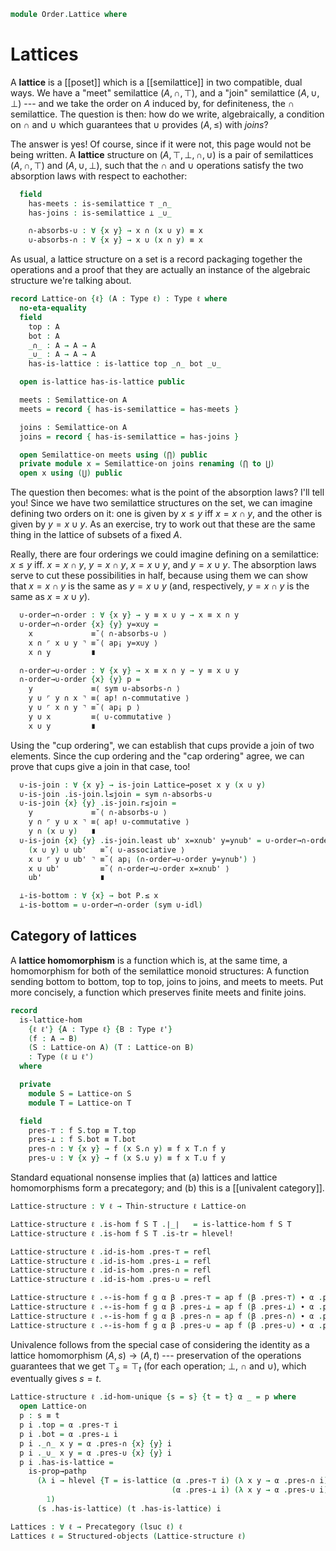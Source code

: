 <!--
```agda
open import Cat.Displayed.Univalence.Thin
open import Cat.Prelude

open import Order.Diagram.Lub
open import Order.Semilattice
open import Order.Base

import Order.Reasoning as Pr
```
-->

```agda
module Order.Lattice where
```

# Lattices

A **lattice** is a [[poset]] which is a [[semilattice]] in two compatible,
dual ways. We have a "meet" semilattice $(A, \cap, \top)$, and a "join"
semilattice $(A, \cup, \bot)$ --- and we take the order on $A$ induced
by, for definiteness, the $\cap$ semilattice. The question is then: how
do we write, algebraically, a condition on $\cap$ and $\cup$ which
guarantees that $\cup$ provides $(A, \le)$ with *joins*?

<!--
```agda
record
  is-lattice
    {ℓ} {A : Type ℓ}
    (⊤ : A) (_∩_ : A → A → A)
    (⊥ : A) (_∪_ : A → A → A)
  : Type ℓ
  where

  no-eta-equality
```
-->

The answer is yes! Of course, since if it were not, this page would not
be being written. A **lattice** structure on $(A, \top, \bot, \cap,
\cup)$ is a pair of semilattices $(A, \cap, \top)$ and $(A, \cup,
\bot)$, such that the $\cap$ and $\cup$ operations satisfy the two
absorption laws with respect to eachother:

```agda
  field
    has-meets : is-semilattice ⊤ _∩_
    has-joins : is-semilattice ⊥ _∪_

    ∩-absorbs-∪ : ∀ {x y} → x ∩ (x ∪ y) ≡ x
    ∪-absorbs-∩ : ∀ {x y} → x ∪ (x ∩ y) ≡ x
```

<!--
```agda
  open is-semilattice has-meets public
    renaming ( associative to ∩-associative
             ; commutative to ∩-commutative
             ; idempotent  to ∩-idempotent
             ; idl         to ∩-idl
             ; idr         to ∩-idr
             )
    hiding ( has-is-magma ; has-is-semigroup )

  open is-semilattice has-joins public
    renaming ( associative to ∪-associative
             ; commutative to ∪-commutative
             ; idempotent  to ∪-idempotent
             ; idl         to ∪-idl
             ; idr         to ∪-idr
             )
    hiding ( underlying-set ; has-is-magma ; has-is-set ; magma-hlevel )

private unquoteDecl eqv = declare-record-iso eqv (quote is-lattice)

instance
  H-Level-is-lattice
    : ∀ {ℓ} {A : Type ℓ} {top bot : A} {meet join : A → A → A} {n}
    → H-Level (is-lattice top meet bot join) (suc n)
  H-Level-is-lattice = prop-instance λ x →
    let open is-lattice x in Iso→is-hlevel 1 eqv (hlevel 1) x
```
-->

As usual, a lattice structure on a set is a record packaging together
the operations and a proof that they are actually an instance of the
algebraic structure we're talking about.

```agda
record Lattice-on {ℓ} (A : Type ℓ) : Type ℓ where
  no-eta-equality
  field
    top : A
    bot : A
    _∩_ : A → A → A
    _∪_ : A → A → A
    has-is-lattice : is-lattice top _∩_ bot _∪_

  open is-lattice has-is-lattice public

  meets : Semilattice-on A
  meets = record { has-is-semilattice = has-meets }

  joins : Semilattice-on A
  joins = record { has-is-semilattice = has-joins }

  open Semilattice-on meets using (⋂) public
  private module x = Semilattice-on joins renaming (⋂ to ⋃)
  open x using (⋃) public
```

<!--
```agda
module _ {ℓ} (L : Σ (Set ℓ) λ A → Lattice-on ∣ A ∣) where
  open Lattice-on (L .snd)

  Lattice→poset : Poset ℓ ℓ
  Lattice→poset =
    Meet-semi-lattice .Functor.F₀
      (L .fst , record { has-is-semilattice = has-meets })

  private module P = Pr Lattice→poset
```
-->

The question then becomes: what is the point of the absorption laws?
I'll tell you! Since we have two semilattice structures on the set, we
can imagine defining two orders on it: one is given by $x \le y$ iff $x
= x \cap y$, and the other is given by $y = x \cup y$. As an exercise,
try to work out that these are the same thing in the lattice of subsets
of a fixed $A$.

Really, there are four orderings we could imagine defining on a
semilattice: $x \le y$ iff. $x = x \cap y$, $y = x \cap y$, $x = x \cup
y$, and $y = x \cup y$. The absorption laws serve to cut these
possibilities in half, because using them we can show that $x = x \cap
y$ is the same as $y = x \cup y$ (and, respectively, $y = x \cap y$ is
the same as $x = x \cup y$).

```agda
  ∪-order→∩-order : ∀ {x y} → y ≡ x ∪ y → x ≡ x ∩ y
  ∪-order→∩-order {x} {y} y=x∪y =
    x             ≡˘⟨ ∩-absorbs-∪ ⟩
    x ∩ ⌜ x ∪ y ⌝ ≡˘⟨ ap¡ y=x∪y ⟩
    x ∩ y         ∎

  ∩-order→∪-order : ∀ {x y} → x ≡ x ∩ y → y ≡ x ∪ y
  ∩-order→∪-order {x} {y} p =
    y             ≡⟨ sym ∪-absorbs-∩ ⟩
    y ∪ ⌜ y ∩ x ⌝ ≡⟨ ap! ∩-commutative ⟩
    y ∪ ⌜ x ∩ y ⌝ ≡˘⟨ ap¡ p ⟩
    y ∪ x         ≡⟨ ∪-commutative ⟩
    x ∪ y         ∎
```

Using the "cup ordering", we can establish that cups provide a join of
two elements. Since the cup ordering and the "cap ordering" agree, we
can prove that cups give a join in that case, too!

```agda
  ∪-is-join : ∀ {x y} → is-join Lattice→poset x y (x ∪ y)
  ∪-is-join .is-join.l≤join = sym ∩-absorbs-∪
  ∪-is-join {x} {y} .is-join.r≤join =
    y             ≡˘⟨ ∩-absorbs-∪ ⟩
    y ∩ ⌜ y ∪ x ⌝ ≡⟨ ap! ∪-commutative ⟩
    y ∩ (x ∪ y)   ∎
  ∪-is-join {x} {y} .is-join.least ub' x=x∩ub' y=y∩ub' = ∪-order→∩-order $ sym $
    (x ∪ y) ∪ ub'   ≡˘⟨ ∪-associative ⟩
    x ∪ ⌜ y ∪ ub' ⌝ ≡˘⟨ ap¡ (∩-order→∪-order y=y∩ub') ⟩
    x ∪ ub'         ≡˘⟨ ∩-order→∪-order x=x∩ub' ⟩
    ub'             ∎

  ⊥-is-bottom : ∀ {x} → bot P.≤ x
  ⊥-is-bottom = ∪-order→∩-order (sym ∪-idl)
```

## Category of lattices

A **lattice homomorphism** is a function which is, at the same time, a
homomorphism for both of the semilattice monoid structures: A function
sending bottom to bottom, top to top, joins to joins, and meets to
meets. Put more concisely, a function which preserves finite meets and
finite joins.

```agda
record
  is-lattice-hom
    {ℓ ℓ'} {A : Type ℓ} {B : Type ℓ'}
    (f : A → B)
    (S : Lattice-on A) (T : Lattice-on B)
    : Type (ℓ ⊔ ℓ')
  where

  private
    module S = Lattice-on S
    module T = Lattice-on T

  field
    pres-⊤ : f S.top ≡ T.top
    pres-⊥ : f S.bot ≡ T.bot
    pres-∩ : ∀ {x y} → f (x S.∩ y) ≡ f x T.∩ f y
    pres-∪ : ∀ {x y} → f (x S.∪ y) ≡ f x T.∪ f y
```

<!--
```agda
private unquoteDecl eqv' = declare-record-iso eqv' (quote is-lattice-hom)

instance
  H-Level-is-lattice-hom
    : ∀ {ℓ ℓ'} {A : Type ℓ} {B : Type ℓ'}
    → {S : Lattice-on A} {T : Lattice-on B}
    → ∀ {f : A → B} {n}
    → H-Level (is-lattice-hom f S T) (suc n)
  H-Level-is-lattice-hom {T = T} = prop-instance $
    let open is-lattice (T .Lattice-on.has-is-lattice)
     in Iso→is-hlevel 1 eqv' (hlevel 1)

open is-lattice-hom
```
-->

Standard equational nonsense implies that (a) lattices and lattice
homomorphisms form a precategory; and (b) this is a [[univalent
category]].

```agda
Lattice-structure : ∀ ℓ → Thin-structure ℓ Lattice-on

Lattice-structure ℓ .is-hom f S T .∣_∣   = is-lattice-hom f S T
Lattice-structure ℓ .is-hom f S T .is-tr = hlevel!

Lattice-structure ℓ .id-is-hom .pres-⊤ = refl
Lattice-structure ℓ .id-is-hom .pres-⊥ = refl
Lattice-structure ℓ .id-is-hom .pres-∩ = refl
Lattice-structure ℓ .id-is-hom .pres-∪ = refl

Lattice-structure ℓ .∘-is-hom f g α β .pres-⊤ = ap f (β .pres-⊤) ∙ α .pres-⊤
Lattice-structure ℓ .∘-is-hom f g α β .pres-⊥ = ap f (β .pres-⊥) ∙ α .pres-⊥
Lattice-structure ℓ .∘-is-hom f g α β .pres-∩ = ap f (β .pres-∩) ∙ α .pres-∩
Lattice-structure ℓ .∘-is-hom f g α β .pres-∪ = ap f (β .pres-∪) ∙ α .pres-∪
```

Univalence follows from the special case of considering the identity as
a lattice homomorphism $(A, s) \to (A, t)$ --- preservation of the
operations guarantees that we get $\top_s = \top_t$ (for each operation;
$\bot$, $\cap$ and $\cup$), which eventually gives $s = t$.

```agda
Lattice-structure ℓ .id-hom-unique {s = s} {t = t} α _ = p where
  open Lattice-on
  p : s ≡ t
  p i .top = α .pres-⊤ i
  p i .bot = α .pres-⊥ i
  p i ._∩_ x y = α .pres-∩ {x} {y} i
  p i ._∪_ x y = α .pres-∪ {x} {y} i
  p i .has-is-lattice =
    is-prop→pathp
      (λ i → hlevel {T = is-lattice (α .pres-⊤ i) (λ x y → α .pres-∩ i)
                                    (α .pres-⊥ i) (λ x y → α .pres-∪ i)}
        1)
      (s .has-is-lattice) (t .has-is-lattice) i

Lattices : ∀ ℓ → Precategory (lsuc ℓ) ℓ
Lattices ℓ = Structured-objects (Lattice-structure ℓ)
```

<!--
```agda
Lattice : ∀ ℓ → Type (lsuc ℓ)
Lattice ℓ = Precategory.Ob (Lattices ℓ)

record make-lattice {ℓ} (A : Type ℓ) : Type ℓ where
  no-eta-equality
  field
    has-is-set : is-set A
    cup : A → A → A
    cap : A → A → A
    top : A
    bot : A

    cup-assoc      : ∀ {x y z} → cup x (cup y z) ≡ cup (cup x y) z
    cup-commutes   : ∀ {x y} → cup x y ≡ cup y x
    cup-idempotent : ∀ {x} → cup x x ≡ x
    cup-idl        : ∀ {x} → cup bot x ≡ x

    cap-assoc      : ∀ {x y z} → cap x (cap y z) ≡ cap (cap x y) z
    cap-commutes   : ∀ {x y} → cap x y ≡ cap y x
    cap-idempotent : ∀ {x} → cap x x ≡ x
    cap-idl        : ∀ {x} → cap top x ≡ x

    cap-absorbs : ∀ {x y} → cap x (cup x y) ≡ x
    cup-absorbs : ∀ {x y} → cup x (cap x y) ≡ x

  make-meets : make-semilattice A
  make-meets .make-semilattice.has-is-set  = has-is-set
  make-meets .make-semilattice.top         = top
  make-meets .make-semilattice.op          = cap
  make-meets .make-semilattice.idl         = cap-idl
  make-meets .make-semilattice.associative = cap-assoc
  make-meets .make-semilattice.commutative = cap-commutes
  make-meets .make-semilattice.idempotent  = cap-idempotent

  make-joins : make-semilattice A
  make-joins .make-semilattice.has-is-set  = has-is-set
  make-joins .make-semilattice.top         = bot
  make-joins .make-semilattice.op          = cup
  make-joins .make-semilattice.idl         = cup-idl
  make-joins .make-semilattice.associative = cup-assoc
  make-joins .make-semilattice.commutative = cup-commutes
  make-joins .make-semilattice.idempotent  = cup-idempotent

open make-lattice
open Lattice-on
open is-lattice
open is-semilattice

to-lattice : ∀ {ℓ} (A : Type ℓ) → make-lattice A → Lattice ℓ
∣ to-lattice A x .fst ∣ = A
to-lattice A x .fst .is-tr = x .has-is-set
to-lattice A x .snd .top = x .top
to-lattice A x .snd .bot = x .bot
to-lattice A x .snd ._∩_ = x .cap
to-lattice A x .snd ._∪_ = x .cup
to-lattice A x .snd .has-is-lattice .has-meets = to-semilattice-on (make-meets x) .Semilattice-on.has-is-semilattice
to-lattice A x .snd .has-is-lattice .has-joins = to-semilattice-on (make-joins x) .Semilattice-on.has-is-semilattice
to-lattice A x .snd .has-is-lattice .∩-absorbs-∪ = x .cap-absorbs
to-lattice A x .snd .has-is-lattice .∪-absorbs-∩ = x .cup-absorbs
```
-->
